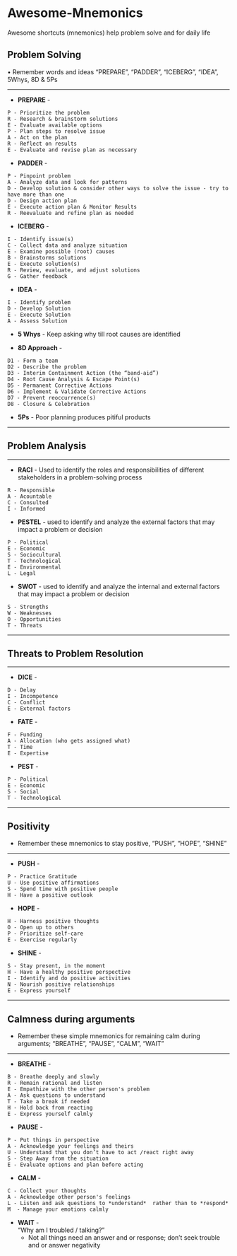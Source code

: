 # Awesome-Mnemonics
Awesome shortcuts (mnemonics) help problem solve and for daily life
## Problem Solving
• Remember words and ideas “PREPARE”, “PADDER”, “ICEBERG”, “IDEA”, 5Whys,  8D & 5Ps
- - - -
* **PREPARE** -  
```
P - Prioritize the problem  
R - Research & brainstorm solutions  
E - Evaluate available options  
P - Plan steps to resolve issue  
A - Act on the plan  
R - Reflect on results  
E - Evaluate and revise plan as necessary  
```
* **PADDER** -  
```
P - Pinpoint problem  
A - Analyze data and look for patterns  
D - Develop solution & consider other ways to solve the issue - try to have more than one   
D - Design action plan  
E - Execute action plan & Monitor Results  
R - Reevaluate and refine plan as needed  
```
 * **lCEBERG** -  
```
I - Identify issue(s)  
C - Collect data and analyze situation  
E - Examine possible (root) causes  
B - Brainstorms solutions  
E - Execute solution(s)  
R - Review, evaluate, and adjust solutions  
G - Gather feedback  
```
* **IDEA** -
``` 
I - Identify problem  
D - Develop Solution  
E - Execute Solution   
A - Assess Solution  
```


* **5 Whys** - Keep asking why till root causes are identified


* **8D Approach** -
```
D1 - Form a team  
D2 - Describe the problem  
D3 - Interim Containment Action (the “band-aid”)  
D4 - Root Cause Analysis & Escape Point(s)  
D5 - Permanent Corrective Actions  
D6 - Implement & Validate Corrective Actions  
D7 - Prevent reoccurrence(s)  
D8 - Closure & Celebration  
```


* **5Ps** - Poor planning produces pitiful products  

- - - -
## Problem Analysis 
- - - - 
* **RACI** - Used to identify the roles and responsibilities of different stakeholders in a problem-solving process
```
R - Responsible
A - Acountable
C - Consulted
I - Informed
```
* **PESTEL** - used to identify and analyze the external factors that may impact a problem or decision

```
P - Political
E - Economic
S - Sociocultural
T - Technological
E - Environmental
L - Legal
```

* **SWOT** - used to identify and analyze the internal and external factors that may impact a problem or decision

```
S - Strengths
W - Weaknesses
O - Opportunities
T - Threats
```

- - - -
## Threats to Problem Resolution
- - - -

* **DICE** -

```
D - Delay
I - Incompetence
C - Conflict
E - External factors
```

* **FATE** -

```
F - Funding
A - Allocation (who gets assigned what)
T - Time
E - Expertise
```

* **PEST** -

```
P - Political
E - Economic
S - Social
T - Technological
```

- - - -
## Positivity
* Remember these mnemonics to stay positive, “PUSH”, “HOPE”, “SHINE”
- - - -
* **PUSH** -  
```
P - Practice Gratitude   
U - Use positive affirmations  
S - Spend time with positive people  
H - Have a positive outlook  
```
* **HOPE** -  
```
H - Harness positive thoughts  
O - Open up to others   
P - Prioritize self-care  
E - Exercise regularly  
```
* **SHINE** -  
```
S - Stay present, in the moment  
H - Have a healthy positive perspective  
I - Identify and do positive activities   
N - Nourish positive relationships  
E - Express yourself  
```
- - - -
## Calmness during arguments
* Remember these simple mnemonics for remaining calm during arguments; “BREATHE”, “PAUSE”, “CALM”,  “WAIT”
- - - -
* **BREATHE** -  
```
B - Breathe deeply and slowly   
R - Remain rational and listen  
E - Empathize with the other person's problem
A - Ask questions to understand  
T - Take a break if needed  
H - Hold back from reacting  
E - Express yourself calmly  
```
* **PAUSE** -  
```
P - Put things in perspective   
A - Acknowledge your feelings and theirs
U - Understand that you don’t have to act /react right away  
S - Step Away from the situation  
E - Evaluate options and plan before acting   
```
* **CALM** -  
```
C - Collect your thoughts  
A - Acknowledge other person's feelings  
L - Listen and ask questions to *understand*  rather than to *respond*  
M  - Manage your emotions calmly
```
* **WAIT** -  
“Why am I troubled / talking?”  
	* Not all things need an answer and or response; don’t seek trouble and or answer negativity 


